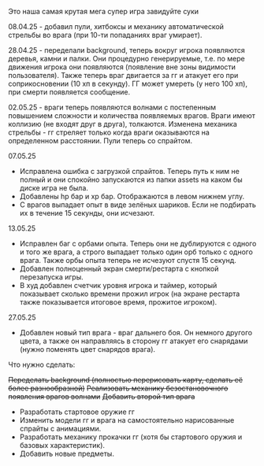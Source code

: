Это наша самая крутая мега супер игра завидуйте суки

08.04.25 - добавил пули, хитбоксы и механику автоматической стрельбы во врага (при 10-ти попаданиях враг умирает).

28.04.25 - переделали background, теперь вокруг игрока появляются деревья, камни и палки. Они процедурно генерируемые, т.е. по мере движения игрока они появляются (появление вне зоны видимости пользователя). Также теперь враг двигается за гг и атакует его при соприкосновении (10 хп в секунду). ГГ может умереть (у него 100 хп), при смерти появляется сообщение.

02.05.25 - враги теперь появляются волнами с постепенным повышением сложности и количества появляемых врагов. Враги имеют коллизию (не входят друг в друга), толкаются. Изменена механика стрельбы - гг стреляет только когда враги оказываются на определенном расстоянии. Пули теперь со спрайтом.

07.05.25 
- Исправлена ошибка с загрузкой спрайтов. Теперь путь к ним не полный и они спокойно запускаются из папки assets на каком бы диске игра не была.
- Добавлены hp бар и xp бар. Отображаются в левом нижнем углу.
- С врагов выпадает опыт в виде зелёных шариков. Если не подбирать их в течение 15 секунды, они исчезают.

13.05.25 
- Исправлен баг с орбами опыта. Теперь они не дублируются с одного и того же врага, а строго выпадает только один орб только с одного врага. Также орбы опыта теперь не исчезуют спустя 15 секунд.
- Добавлен полноценный экран смерти/рестарта с кнопкой перезапуска игры.
- В худ добавлен счетчик уровня игрока и таймер, который показывает сколько времени прожил игрок (на экране рестарта также показывается итоговое время, прожитое игроком).

27.05.25 
- Добавлен новый тип врага - враг дальнего боя. Он немного другого цвета, а также он направляясь в сторону гг атакует его снарядами (нужно поменять цвет снарядов врага).

Что нужно сделать:

~~Переделать background (полностью перерисовать карту, сделать её более разнообразной)~~
~~Реализовать механику безостановочного появления врагов волнами~~
~~Добавить второй тип врага~~
- Разработать стартовое оружие гг
- Изменить модели гг и врага на самостоятельно нарисованные спрайты с анимациями.
- Разработать механику прокачки гг (хотя бы стартового оружия и базовых характеристик).
- Добавить новые предметы.
